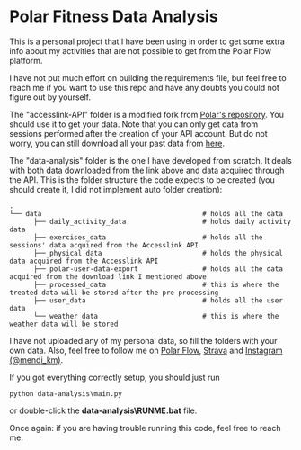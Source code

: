 # Polar Fitness Data Analysis

This is a personal project that I have been using in order to get some extra info about my activities that are not possible to get from the Polar Flow platform.

I have not put much effort on building the requirements file, but feel free to reach me if you want to use this repo and have any doubts you could not figure out by yourself.

The "accesslink-API" folder is a modified fork from [Polar's repository](https://github.com/polarofficial/accesslink-example-python). You should use it to get your data. Note that you can only get data from sessions performed after the creation of your API account. But do not worry, you can still download all your past data from [here](https://support.polar.com/en/how-to-download-all-your-data-from-polar-flow).

The "data-analysis" folder is the one I have developed from scratch. It deals with both data downloaded from the link above and data acquired through the API. This is the folder structure the code expects to be created (you should create it, I did not implement auto folder creation):

    .
    └── data                                        # holds all the data
          ├── daily_activity_data                   # holds daily activity data
          ├── exercises_data                        # holds all the sessions' data acquired from the Accesslink API
          ├── physical_data                         # holds the physical data acquired from the Accesslink API
          ├── polar-user-data-export                # holds all the data acquired from the download link I mentioned above
          ├── processed_data                        # this is where the treated data will be stored after the pre-processing
          ├── user_data                             # holds all the user data
          └── weather_data                          # this is where the weather data will be stored

I have not uploaded any of my personal data, so fill the folders with your own data. Also, feel free to follow me on [Polar Flow](https://flow.polar.com/training/profiles/3142224), [Strava](https://www.strava.com/athletes/9485255) and [Instagram (@mendi_km)](https://instagram.com/mendi_km).

If you got everything correctly setup, you should just run
```
python data-analysis\main.py
```

or double-click the __data-analysis\RUNME.bat__ file.

Once again: if you are having trouble running this code, feel free to reach me.
